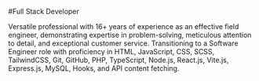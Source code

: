 #Full Stack Developer

Versatile professional with 16+ years of experience as an effective field engineer, demonstrating expertise in problem-solving, meticulous attention to detail, and exceptional customer service. Transitioning to a Software Engineer role with proficiency in HTML, JavaScript, CSS, SCSS, TailwindCSS, Git, GitHub, PHP, TypeScript, Node.js, React.js, Vite.js, Express.js, MySQL, Hooks, and API content fetching.
